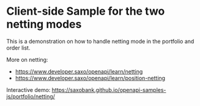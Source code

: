 # Client-side Sample for the two netting modes

This is a demonstration on how to handle netting mode in the portfolio and order list.

More on netting:
- <https://www.developer.saxo/openapi/learn/netting>
- <https://www.developer.saxo/openapi/learn/position-netting>

Interactive demo: <https://saxobank.github.io/openapi-samples-js/portfolio/netting/>
